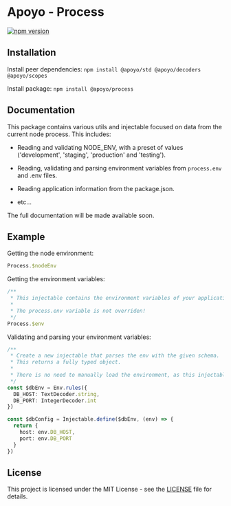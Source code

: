 # Apoyo - Process

[![npm version](https://badgen.net/npm/v/@apoyo/process)](https://www.npmjs.com/package/@apoyo/process)

## Installation

Install peer dependencies:
`npm install @apoyo/std @apoyo/decoders @apoyo/scopes`

Install package:
`npm install @apoyo/process`

## Documentation

This package contains various utils and injectable focused on data from the current node process. This includes:

- Reading and validating NODE_ENV, with a preset of values ('development', 'staging', 'production' and 'testing').

- Reading, validating and parsing environment variables from `process.env` and .env files.

- Reading application information from the package.json.

- etc...

The full documentation will be made available soon.

## Example

Getting the node environment:

```ts
Process.$nodeEnv
```

Getting the environment variables:

```ts
/**
 * This injectable contains the environment variables of your application, no further parsing or loading is required.
 * 
 * The process.env variable is not overriden!
 */
Process.$env
```

Validating and parsing your environment variables:

```ts
/**
 * Create a new injectable that parses the env with the given schema.
 * This returns a fully typed object.
 * 
 * There is no need to manually load the environment, as this injectable depends on `Process.$env`, which will automatically load the .env files.
 */
const $dbEnv = Env.rules({
  DB_HOST: TextDecoder.string,
  DB_PORT: IntegerDecoder.int
})

const $dbConfig = Injectable.define($dbEnv, (env) => {
  return {
    host: env.DB_HOST,
    port: env.DB_PORT
  }
})
```

## License

This project is licensed under the MIT License - see the [LICENSE](LICENSE) file for details.
